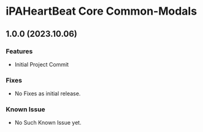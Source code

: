 # iPAHeartBeat Core Common-Modals

## 1.0.0 (2023.10.06)
### Features
-   Initial Project Commit

### Fixes
-   No Fixes as initial release.

### Known Issue
-   No Such Known Issue yet.
